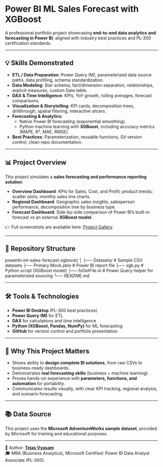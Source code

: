 # Power BI ML Sales Forecast with XGBoost  

A professional portfolio project showcasing **end-to-end data analytics and forecasting in Power BI**, aligned with industry best practices and PL-300 certification standards.  

---

## 💡 Skills Demonstrated  

- **ETL / Data Preparation**: Power Query (M), parameterized data source paths, data profiling, schema standardization.  
- **Data Modeling**: Star schema, fact/dimension separation, relationships, explicit measures, custom Date table.  
- **DAX & Time Intelligence**: KPIs, YoY growth, rolling averages, forecast comparisons.  
- **Visualization & Storytelling**: KPI cards, decomposition trees, drillthrough, spatial filtering, interactive slicers.  
- **Forecasting & Analytics**:  
  - Native Power BI forecasting (exponential smoothing).  
  - Python machine learning with **XGBoost**, including accuracy metrics (MAPE, R², MAE, RMSE).  
- **Best Practices**: Parameterization, reusable functions, Git version control, clean repo documentation.  

---

## 📊 Project Overview  

This project simulates a **sales forecasting and performance reporting solution**:  

- **Overview Dashboard**: KPIs for Sales, Cost, and Profit; product trends; scatter plots; monthly sales line charts.  
- **Regional Dashboard**: Geographic sales insights, salesperson performance, decomposition tree by business type.  
- **Forecast Dashboard**: Side-by-side comparison of Power BI’s built-in forecast vs an external **XGBoost model**.  

👉 Full screenshots are available here: [Project Gallery](https://tjas01.github.io/#gallery)  

---

## 📂 Repository Structure  

powerbi-ml-sales-forecast-xgboost/
│
├── Datasets/ # Sample CSV datasets
├── Primary Mock.pbix # Power BI report file
├── xgb.py # Python script (XGBoost model)
├── fxGetFile.m # Power Query helper for parameterized sourcing
└── README.md


---

## 🛠️ Tools & Technologies  

- **Power BI Desktop** (PL-300 best practices)  
- **Power Query (M)** for ETL  
- **DAX** for calculations and time intelligence  
- **Python (XGBoost, Pandas, NumPy)** for ML forecasting  
- **GitHub** for version control and portfolio presentation  

---

## 📌 Why This Project Matters  

- Shows ability to **design complete BI solutions**, from raw CSVs to business-ready dashboards.  
- Demonstrates **real forecasting skills** (business + machine learning).  
- Proves hands-on experience with **parameters, functions, and automation** for portability.  
- Communicates results visually, with clear KPI tracking, regional analysis, and scenario forecasting.  

---

## 📚 Data Source  
This project uses the **Microsoft AdventureWorks sample dataset**, provided by Microsoft for training and educational purposes.  

---

👤 Author: **[Tejas Vyasam](https://github.com/tjas01)**  
🎓 MBA (Business Analytics), Microsoft Certified: Power BI Data Analyst Associate (PL-300).  
